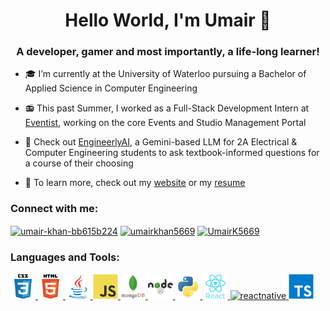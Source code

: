 <h1 align="center" > Hello World, I'm Umair 👋</h1>
<h3 align="center">A developer, gamer and most importantly, a life-long learner!</h3>

- 🎓 I’m currently at the University of Waterloo pursuing a Bachelor of Applied Science in Computer Engineering

- 📻 This past Summer, I worked as a Full-Stack Development Intern at <a href="https://www.eventist.ca/" target="_blank">Eventist</a>, working on the core Events and Studio Management Portal 

- 🤖 Check out <a href="https://engineerly-ai.vercel.app/" target="_blank">EngineerlyAI</a>, a Gemini-based LLM for 2A Electrical & Computer Engineering students to ask textbook-informed questions for a course of their choosing

- 📄 To learn more, check out my [website](https://umair-khan.vercel.app/) or my [resume](https://drive.google.com/file/d/1K72FI06CSdbZkpYYNckgwkCfrwh5MyOG/view?usp=sharing)
  
<h3 align="left">Connect with me:</h3>
<p align="left">
<a href="https://linkedin.com/in/umair-khan0" target="blank"><img align="center" src="https://raw.githubusercontent.com/rahuldkjain/github-profile-readme-generator/master/src/images/icons/Social/linked-in-alt.svg" alt="umair-khan-bb615b224" height="30" width="40" /></a>
<a href="https://instagram.com/umairkhan5669" target="blank"><img align="center" src="https://raw.githubusercontent.com/rahuldkjain/github-profile-readme-generator/master/src/images/icons/Social/instagram.svg" alt="umairkhan5669" height="30" width="40" /></a>
<a href="https://github.com/UmairK5669" target="blank"><img align="center" src="https://raw.githubusercontent.com/rahuldkjain/github-profile-readme-generator/master/src/images/icons/Social/github.svg" alt="UmairK5669" height="30" width="40" /></a>
</p>

<h3 align="left">Languages and Tools:</h3>
<p align="left"> <a href="https://www.w3schools.com/css/" target="_blank" rel="noreferrer"> <img src="https://raw.githubusercontent.com/devicons/devicon/master/icons/css3/css3-original-wordmark.svg" alt="css3" width="40" height="40"/> </a> <a href="https://www.w3.org/html/" target="_blank" rel="noreferrer"> <img src="https://raw.githubusercontent.com/devicons/devicon/master/icons/html5/html5-original-wordmark.svg" alt="html5" width="40" height="40"/> </a> <a href="https://www.java.com" target="_blank" rel="noreferrer"> <img src="https://raw.githubusercontent.com/devicons/devicon/master/icons/java/java-original.svg" alt="java" width="40" height="40"/> </a> <a href="https://developer.mozilla.org/en-US/docs/Web/JavaScript" target="_blank" rel="noreferrer"> <img src="https://raw.githubusercontent.com/devicons/devicon/master/icons/javascript/javascript-original.svg" alt="javascript" width="40" height="40"/> </a> <a href="https://www.mongodb.com/" target="_blank" rel="noreferrer"> <img src="https://raw.githubusercontent.com/devicons/devicon/master/icons/mongodb/mongodb-original-wordmark.svg" alt="mongodb" width="40" height="40"/> </a> <a href="https://nodejs.org" target="_blank" rel="noreferrer"> <img src="https://raw.githubusercontent.com/devicons/devicon/master/icons/nodejs/nodejs-original-wordmark.svg" alt="nodejs" width="40" height="40"/> </a> <a href="https://www.python.org" target="_blank" rel="noreferrer"> <img src="https://raw.githubusercontent.com/devicons/devicon/master/icons/python/python-original.svg" alt="python" width="40" height="40"/> </a> <a href="https://reactjs.org/" target="_blank" rel="noreferrer"> <img src="https://raw.githubusercontent.com/devicons/devicon/master/icons/react/react-original-wordmark.svg" alt="react" width="40" height="40"/> </a> <a href="https://reactnative.dev/" target="_blank" rel="noreferrer"> <img src="https://reactnative.dev/img/header_logo.svg" alt="reactnative" width="40" height="40"/> </a> <a href="https://www.typescriptlang.org/" target="_blank" rel="noreferrer"> <img src="https://raw.githubusercontent.com/devicons/devicon/master/icons/typescript/typescript-original.svg" alt="typescript" width="40" height="40"/> </a> </p>
